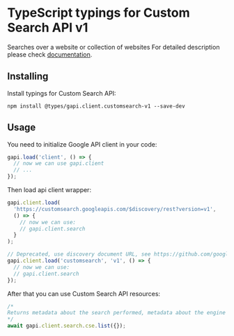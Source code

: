# TypeScript typings for Custom Search API v1

Searches over a website or collection of websites
For detailed description please check [documentation](https://developers.google.com/custom-search/v1/introduction).

## Installing

Install typings for Custom Search API:

```
npm install @types/gapi.client.customsearch-v1 --save-dev
```

## Usage

You need to initialize Google API client in your code:

```typescript
gapi.load('client', () => {
  // now we can use gapi.client
  // ...
});
```

Then load api client wrapper:

```typescript
gapi.client.load(
  'https://customsearch.googleapis.com/$discovery/rest?version=v1',
  () => {
    // now we can use:
    // gapi.client.search
  }
);
```

```typescript
// Deprecated, use discovery document URL, see https://github.com/google/google-api-javascript-client/blob/master/docs/reference.md#----gapiclientloadname----version----callback--
gapi.client.load('customsearch', 'v1', () => {
  // now we can use:
  // gapi.client.search
});
```

After that you can use Custom Search API resources: <!-- TODO: make this work for multiple namespaces -->

```typescript
/*
Returns metadata about the search performed, metadata about the engine used for the search, and the search results.
*/
await gapi.client.search.cse.list({});
```
